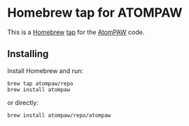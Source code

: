 # Homebrew tap for ATOMPAW

This is a [Homebrew](https://brew.sh/) [tap](https://docs.brew.sh/Taps) for the [AtomPAW](https://www.abinit.org) code.

## Installing

Install Homebrew and run:

```
brew tap atompaw/repo
brew install atompaw
```

or directly:

```
brew install atompaw/repo/atompaw
```
